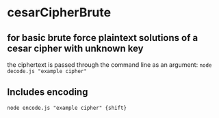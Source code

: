 # cesarCipherBrute

## for basic brute force plaintext solutions of a cesar cipher with unknown key

the ciphertext is passed through the command line as an argument: `node decode.js "example cipher"`

## Includes encoding

`node encode.js "example cipher" {shift}`
